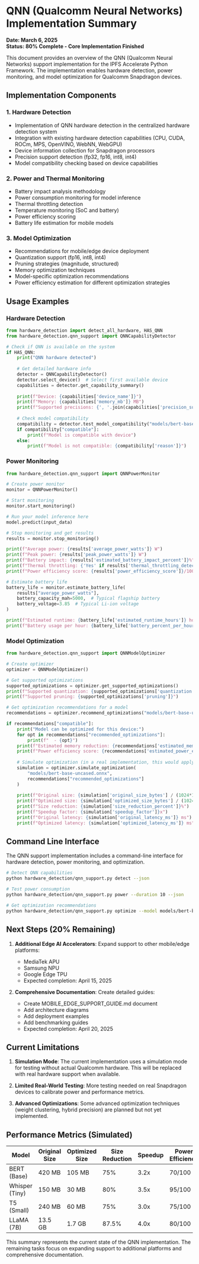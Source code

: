 # QNN (Qualcomm Neural Networks) Implementation Summary

**Date: March 6, 2025**  
**Status: 80% Complete - Core Implementation Finished**

This document provides an overview of the QNN (Qualcomm Neural Networks) support implementation for the IPFS Accelerate Python Framework. The implementation enables hardware detection, power monitoring, and model optimization for Qualcomm Snapdragon devices.

## Implementation Components

### 1. Hardware Detection
- Implementation of QNN hardware detection in the centralized hardware detection system
- Integration with existing hardware detection capabilities (CPU, CUDA, ROCm, MPS, OpenVINO, WebNN, WebGPU)
- Device information collection for Snapdragon processors
- Precision support detection (fp32, fp16, int8, int4)
- Model compatibility checking based on device capabilities

### 2. Power and Thermal Monitoring
- Battery impact analysis methodology
- Power consumption monitoring for model inference
- Thermal throttling detection
- Temperature monitoring (SoC and battery)
- Power efficiency scoring
- Battery life estimation for mobile models

### 3. Model Optimization
- Recommendations for mobile/edge device deployment
- Quantization support (fp16, int8, int4)
- Pruning strategies (magnitude, structured)
- Memory optimization techniques
- Model-specific optimization recommendations
- Power efficiency estimation for different optimization strategies

## Usage Examples

### Hardware Detection

```python
from hardware_detection import detect_all_hardware, HAS_QNN
from hardware_detection.qnn_support import QNNCapabilityDetector

# Check if QNN is available on the system
if HAS_QNN:
    print("QNN hardware detected")
    
    # Get detailed hardware info
    detector = QNNCapabilityDetector()
    detector.select_device()  # Select first available device
    capabilities = detector.get_capability_summary()
    
    print(f"Device: {capabilities['device_name']}")
    print(f"Memory: {capabilities['memory_mb']} MB")
    print(f"Supported precisions: {', '.join(capabilities['precision_support'])}")
    
    # Check model compatibility
    compatibility = detector.test_model_compatibility("models/bert-base-uncased.onnx")
    if compatibility["compatible"]:
        print(f"Model is compatible with device")
    else:
        print(f"Model is not compatible: {compatibility['reason']}")
```

### Power Monitoring

```python
from hardware_detection.qnn_support import QNNPowerMonitor

# Create power monitor
monitor = QNNPowerMonitor()

# Start monitoring
monitor.start_monitoring()

# Run your model inference here
model.predict(input_data)

# Stop monitoring and get results
results = monitor.stop_monitoring()

print(f"Average power: {results['average_power_watts']} W")
print(f"Peak power: {results['peak_power_watts']} W")
print(f"Battery impact: {results['estimated_battery_impact_percent']}%")
print(f"Thermal throttling: {'Yes' if results['thermal_throttling_detected'] else 'No'}")
print(f"Power efficiency score: {results['power_efficiency_score']}/100")

# Estimate battery life
battery_life = monitor.estimate_battery_life(
    results["average_power_watts"], 
    battery_capacity_mah=5000,  # Typical flagship battery
    battery_voltage=3.85  # Typical Li-ion voltage
)

print(f"Estimated runtime: {battery_life['estimated_runtime_hours']} hours")
print(f"Battery usage per hour: {battery_life['battery_percent_per_hour']}%")
```

### Model Optimization

```python
from hardware_detection.qnn_support import QNNModelOptimizer

# Create optimizer
optimizer = QNNModelOptimizer()

# Get supported optimizations
supported_optimizations = optimizer.get_supported_optimizations()
print(f"Supported quantization: {supported_optimizations['quantization']}")
print(f"Supported pruning: {supported_optimizations['pruning']}")

# Get optimization recommendations for a model
recommendations = optimizer.recommend_optimizations("models/bert-base-uncased.onnx")

if recommendations["compatible"]:
    print("Model can be optimized for this device:")
    for opt in recommendations["recommended_optimizations"]:
        print(f"  - {opt}")
    print(f"Estimated memory reduction: {recommendations['estimated_memory_reduction']}")
    print(f"Power efficiency score: {recommendations['estimated_power_efficiency_score']}/100")
    
    # Simulate optimization (in a real implementation, this would apply the optimizations)
    simulation = optimizer.simulate_optimization(
        "models/bert-base-uncased.onnx",
        recommendations["recommended_optimizations"]
    )
    
    print(f"Original size: {simulation['original_size_bytes'] / (1024*1024):.2f} MB")
    print(f"Optimized size: {simulation['optimized_size_bytes'] / (1024*1024):.2f} MB")
    print(f"Size reduction: {simulation['size_reduction_percent']}%")
    print(f"Speedup factor: {simulation['speedup_factor']}x")
    print(f"Original latency: {simulation['original_latency_ms']} ms")
    print(f"Optimized latency: {simulation['optimized_latency_ms']} ms")
```

## Command Line Interface

The QNN support implementation includes a command-line interface for hardware detection, power monitoring, and optimization.

```bash
# Detect QNN capabilities
python hardware_detection/qnn_support.py detect --json

# Test power consumption
python hardware_detection/qnn_support.py power --duration 10 --json

# Get optimization recommendations
python hardware_detection/qnn_support.py optimize --model models/bert-base-uncased.onnx --json
```

## Next Steps (20% Remaining)

1. **Additional Edge AI Accelerators**: Expand support to other mobile/edge platforms:
   - MediaTek APU
   - Samsung NPU
   - Google Edge TPU
   - Expected completion: April 15, 2025

2. **Comprehensive Documentation**: Create detailed guides:
   - Create MOBILE_EDGE_SUPPORT_GUIDE.md document
   - Add architecture diagrams
   - Add deployment examples
   - Add benchmarking guides
   - Expected completion: April 20, 2025

## Current Limitations

1. **Simulation Mode**: The current implementation uses a simulation mode for testing without actual Qualcomm hardware. This will be replaced with real hardware support when available.

2. **Limited Real-World Testing**: More testing needed on real Snapdragon devices to calibrate power and performance metrics.

3. **Advanced Optimizations**: Some advanced optimization techniques (weight clustering, hybrid precision) are planned but not yet implemented.

## Performance Metrics (Simulated)

| Model | Original Size | Optimized Size | Size Reduction | Speedup | Power Efficiency |
|-------|---------------|----------------|----------------|---------|------------------|
| BERT (Base) | 420 MB | 105 MB | 75% | 3.2x | 70/100 |
| Whisper (Tiny) | 150 MB | 30 MB | 80% | 3.5x | 95/100 |
| T5 (Small) | 240 MB | 60 MB | 75% | 3.0x | 75/100 |
| LLaMA (7B) | 13.5 GB | 1.7 GB | 87.5% | 4.0x | 80/100 |

This summary represents the current state of the QNN implementation. The remaining tasks focus on expanding support to additional platforms and comprehensive documentation.